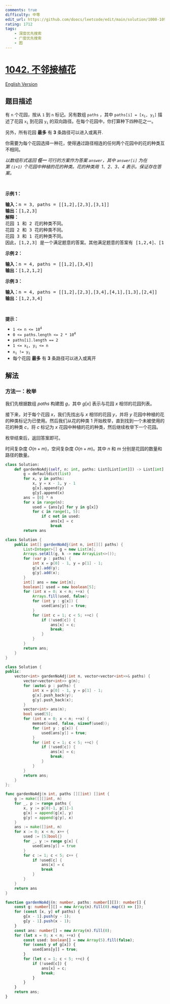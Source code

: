 ```yaml
---
comments: true
difficulty: 中等
edit_url: https://github.com/doocs/leetcode/edit/main/solution/1000-1099/1042.Flower%20Planting%20With%20No%20Adjacent/README.md
rating: 1712
tags:
    - 深度优先搜索
    - 广度优先搜索
    - 图
---
```


# [1042. 不邻接植花](https://leetcode.cn/problems/flower-planting-with-no-adjacent)

[English Version](/solution/1000-1099/1042.Flower%20Planting%20With%20No%20Adjacent/README_EN.md)

## 题目描述

<!-- 这里写题目描述 -->

<p>有 <code>n</code> 个花园，按从&nbsp;<code>1</code>&nbsp;到 <code>n</code> 标记。另有数组 <code>paths</code> ，其中 <code>paths[i] = [x<sub>i</sub>, y<sub>i</sub>]</code>&nbsp;描述了花园&nbsp;<code>x<sub>i</sub></code> 到花园&nbsp;<code>y<sub>i</sub></code> 的双向路径。在每个花园中，你打算种下四种花之一。</p>

<p>另外，所有花园 <strong>最多</strong> 有 <strong>3</strong> 条路径可以进入或离开.</p>

<p>你需要为每个花园选择一种花，使得通过路径相连的任何两个花园中的花的种类互不相同。</p>

<p><em>以数组形式返回 <strong>任一</strong> 可行的方案作为答案&nbsp;<code>answer</code>，其中&nbsp;<code>answer[i]</code>&nbsp;为在第&nbsp;<code>(i+1)</code>&nbsp;个花园中种植的花的种类。花的种类用 &nbsp;1、2、3、4 表示。保证存在答案。</em></p>

<p>&nbsp;</p>

<p><strong>示例 1：</strong></p>

<pre>
<strong>输入：</strong>n = 3, paths = [[1,2],[2,3],[3,1]]
<strong>输出：</strong>[1,2,3]
<strong>解释：</strong>
花园 1 和 2 花的种类不同。
花园 2 和 3 花的种类不同。
花园 3 和 1 花的种类不同。
因此，[1,2,3] 是一个满足题意的答案。其他满足题意的答案有 [1,2,4]、[1,4,2] 和 [3,2,1]
</pre>

<p><strong>示例 2：</strong></p>

<pre>
<strong>输入：</strong>n = 4, paths = [[1,2],[3,4]]
<strong>输出：</strong>[1,2,1,2]
</pre>

<p><strong>示例 3：</strong></p>

<pre>
<strong>输入：</strong>n = 4, paths = [[1,2],[2,3],[3,4],[4,1],[1,3],[2,4]]
<strong>输出：</strong>[1,2,3,4]
</pre>

<p>&nbsp;</p>

<p><strong>提示：</strong></p>

<ul>
	<li><code>1 &lt;= n &lt;= 10<sup>4</sup></code></li>
	<li><code>0 &lt;= paths.length &lt;= 2 * 10<sup>4</sup></code></li>
	<li><code>paths[i].length == 2</code></li>
	<li><code>1 &lt;= x<sub>i</sub>, y<sub>i</sub> &lt;= n</code></li>
	<li><code>x<sub>i</sub> != y<sub>i</sub></code></li>
	<li>每个花园 <strong>最多</strong> 有 <strong>3</strong> 条路径可以进入或离开</li>
</ul>

## 解法

### 方法一：枚举

我们先根据数组 $paths$ 构建图 $g$，其中 $g[x]$ 表示与花园 $x$ 相邻的花园列表。

接下来，对于每个花园 $x$，我们先找出与 $x$ 相邻的花园 $y$，并将 $y$ 花园中种植的花的种类标记为已使用。然后我们从花的种类 $1$ 开始枚举，直到找到一个未被使用的花的种类 $c$，将 $c$ 标记为 $x$ 花园中种植的花的种类，然后继续枚举下一个花园。

枚举结束后，返回答案即可。

时间复杂度 $O(n + m)$，空间复杂度 $O(n + m)$。其中 $n$ 和 $m$ 分别是花园的数量和路径的数量。

<!-- tabs:start -->

```python
class Solution:
    def gardenNoAdj(self, n: int, paths: List[List[int]]) -> List[int]:
        g = defaultdict(list)
        for x, y in paths:
            x, y = x - 1, y - 1
            g[x].append(y)
            g[y].append(x)
        ans = [0] * n
        for x in range(n):
            used = {ans[y] for y in g[x]}
            for c in range(1, 5):
                if c not in used:
                    ans[x] = c
                    break
        return ans
```

```java
class Solution {
    public int[] gardenNoAdj(int n, int[][] paths) {
        List<Integer>[] g = new List[n];
        Arrays.setAll(g, k -> new ArrayList<>());
        for (var p : paths) {
            int x = p[0] - 1, y = p[1] - 1;
            g[x].add(y);
            g[y].add(x);
        }
        int[] ans = new int[n];
        boolean[] used = new boolean[5];
        for (int x = 0; x < n; ++x) {
            Arrays.fill(used, false);
            for (int y : g[x]) {
                used[ans[y]] = true;
            }
            for (int c = 1; c < 5; ++c) {
                if (!used[c]) {
                    ans[x] = c;
                    break;
                }
            }
        }
        return ans;
    }
}
```

```cpp
class Solution {
public:
    vector<int> gardenNoAdj(int n, vector<vector<int>>& paths) {
        vector<vector<int>> g(n);
        for (auto& p : paths) {
            int x = p[0] - 1, y = p[1] - 1;
            g[x].push_back(y);
            g[y].push_back(x);
        }
        vector<int> ans(n);
        bool used[5];
        for (int x = 0; x < n; ++x) {
            memset(used, false, sizeof(used));
            for (int y : g[x]) {
                used[ans[y]] = true;
            }
            for (int c = 1; c < 5; ++c) {
                if (!used[c]) {
                    ans[x] = c;
                    break;
                }
            }
        }
        return ans;
    }
};
```

```go
func gardenNoAdj(n int, paths [][]int) []int {
	g := make([][]int, n)
	for _, p := range paths {
		x, y := p[0]-1, p[1]-1
		g[x] = append(g[x], y)
		g[y] = append(g[y], x)
	}
	ans := make([]int, n)
	for x := 0; x < n; x++ {
		used := [5]bool{}
		for _, y := range g[x] {
			used[ans[y]] = true
		}
		for c := 1; c < 5; c++ {
			if !used[c] {
				ans[x] = c
				break
			}
		}
	}
	return ans
}
```

```ts
function gardenNoAdj(n: number, paths: number[][]): number[] {
    const g: number[][] = new Array(n).fill(0).map(() => []);
    for (const [x, y] of paths) {
        g[x - 1].push(y - 1);
        g[y - 1].push(x - 1);
    }
    const ans: number[] = new Array(n).fill(0);
    for (let x = 0; x < n; ++x) {
        const used: boolean[] = new Array(5).fill(false);
        for (const y of g[x]) {
            used[ans[y]] = true;
        }
        for (let c = 1; c < 5; ++c) {
            if (!used[c]) {
                ans[x] = c;
                break;
            }
        }
    }
    return ans;
}
```

<!-- tabs:end -->

<!-- end -->
